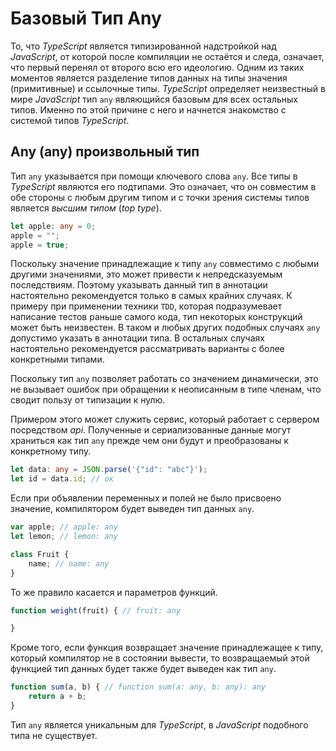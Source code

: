 # Базовый Тип Any

То, что _TypeScript_ является типизированной надстройкой над _JavaScript_, от которой после компиляции не остаётся и следа, означает, что первый перенял от второго всю его идеологию. Одним из таких моментов является разделение типов данных на типы значения (примитивные) и ссылочные типы. _TypeScript_ определяет неизвестный в мире _JavaScript_ тип `any` являющийся базовым для всех остальных типов. Именно по этой причине с него и начнется знакомство с системой типов _TypeScript_.


## Any (any) произвольный тип

Тип `any` указывается при помощи ключевого слова `any`. Все типы в _TypeScript_ являются его подтипами. Это означает, что он совместим в обе стороны с любым другим типом и с точки зрения системы типов является _высшим типом_ (_top type_).

`````ts
let apple: any = 0;
apple = "";
apple = true;
`````

Поскольку значение принадлежащие к типу `any` совместимо с любыми другими значениями, это может привести к непредсказуемым последствиям. Поэтому указывать данный тип в аннотации настоятельно рекомендуется только в самых крайних случаях. К примеру при применении техники `TDD`, которая подразумевает написание тестов раньше самого кода, тип некоторых конструкций может быть неизвестен. В таком и любых других подобных случаях `any` допустимо указать в аннотации типа. В остальных случаях настоятельно рекомендуется рассматривать варианты с более конкретными типами.

Поскольку тип `any` позволяет работать со значением динамически, это не вызывает ошибок при обращении к неописанным в типе членам, что сводит пользу от типизации к нулю.

Примером этого может служить сервис, который работает с сервером посредством _api_. Полученные и сериализованные данные могут храниться как тип `any` прежде чем они будут и преобразованы к конкретному типу.


`````ts
let data: any = JSON.parse('{"id": "abc"}');
let id = data.id; // ок
`````

Если при объявлении переменных и полей не было присвоено значение, компилятором будет выведен тип данных `any`.

`````ts
var apple; // apple: any
let lemon; // lemon: any

class Fruit {
    name; // name: any
}
`````

То же правило касается и параметров функций.

`````ts
function weight(fruit) { // fruit: any

}
`````

Кроме того, если функция возвращает значение принадлежащее к типу, который компилятор не в состоянии вывести, то возвращаемый этой функцией тип данных будет также будет выведен как тип `any`.

`````ts
function sum(a, b) { // function sum(a: any, b: any): any
    return a + b; 
}
`````

Тип `any` является уникальным для _TypeScript_, в *JavaScript* подобного типа не существует.
